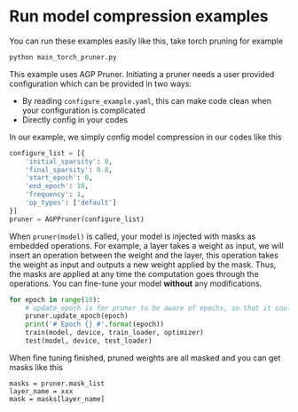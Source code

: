 # Run model compression examples

You can run these examples easily like this, take torch pruning for example

```bash
python main_torch_pruner.py
```

This example uses AGP Pruner. Initiating a pruner needs a user provided configuration which can be provided in two ways:

- By reading ```configure_example.yaml```, this can make code clean when your configuration is complicated
- Directly config in your codes

In our example, we simply config model compression in our codes like this

```python
configure_list = [{
    'initial_sparsity': 0,
    'final_sparsity': 0.8,
    'start_epoch': 0,
    'end_epoch': 10,
    'frequency': 1,
    'op_types': ['default']
}]
pruner = AGPPruner(configure_list)
```

When ```pruner(model)``` is called, your model is injected with masks as embedded operations. For example, a layer takes a weight as input, we will insert an operation between the weight and the layer, this operation takes the weight as input and outputs a new weight applied by the mask. Thus, the masks are applied at any time the computation goes through the operations. You can fine-tune your model **without** any modifications.

```python
for epoch in range(10):
    # update_epoch is for pruner to be aware of epochs, so that it could adjust masks during training.
    pruner.update_epoch(epoch)
    print('# Epoch {} #'.format(epoch))
    train(model, device, train_loader, optimizer)
    test(model, device, test_loader)
```

When fine tuning finished,  pruned weights are all masked and you can get masks like this

```
masks = pruner.mask_list
layer_name = xxx
mask = masks[layer_name]
```



